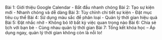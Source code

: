 Bài 1: Giới thiệu Google Calendar - Bắt đầu nhanh chóng
Bài 2: Tạo sự kiện mới - Nhanh chóng và dễ dàng
Bài 3: Tùy chỉnh chi tiết sự kiện - Đặt mục tiêu cụ thể
Bài 4: Sử dụng màu sắc để phân loại - Quản lý thời gian hiệu quả
Bài 5: Đặt nhắc nhở - Không bỏ lỡ bất kỳ việc quan trọng nào
Bài 6: Chia sẻ lịch với bạn bè - Cùng nhau quản lý thời gian
Bài 7: Tổng kết khóa học – Áp dụng ngay, quản lý thời gian không còn là nỗi lo!